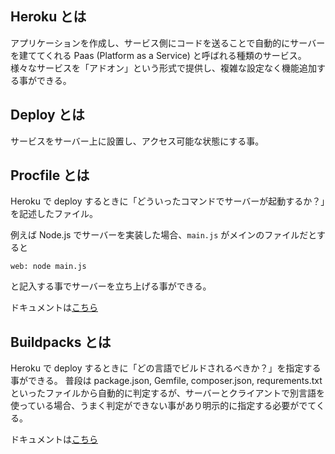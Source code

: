 ## Heroku とは
アプリケーションを作成し、サービス側にコードを送ることで自動的にサーバーを建ててくれる Paas (Platform as a Service) と呼ばれる種類のサービス。
様々なサービスを「アドオン」という形式で提供し、複雑な設定なく機能追加する事ができる。

## Deploy とは
サービスをサーバー上に設置し、アクセス可能な状態にする事。

## Procfile とは
Heroku で deploy するときに「どういったコマンドでサーバーが起動するか？」を記述したファイル。

例えば Node.js でサーバーを実装した場合、`main.js` がメインのファイルだとすると

```
web: node main.js
```

と記入する事でサーバーを立ち上げる事ができる。

ドキュメントは[こちら](https://devcenter.heroku.com/articles/procfile)

## Buildpacks とは
Heroku で deploy するときに「どの言語でビルドされるべきか？」を指定する事ができる。
普段は package.json, Gemfile, composer.json, requrements.txt といったファイルから自動的に判定するが、サーバーとクライアントで別言語を使っている場合、うまく判定ができない事があり明示的に指定する必要がでてくる。

ドキュメントは[こちら](https://devcenter.heroku.com/articles/buildpacks)

